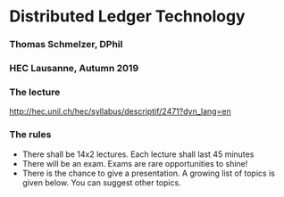 # Distributed Ledger Technology

### Thomas Schmelzer, DPhil
### HEC Lausanne, Autumn 2019

### The lecture
http://hec.unil.ch/hec/syllabus/descriptif/2471?dyn_lang=en

### The rules
* There shall be 14x2 lectures. Each lecture shall last 45 minutes
* There will be an exam. Exams are rare opportunities to shine! 
* There is the chance to give a presentation. A growing list of topics is given below. You can suggest other topics.
